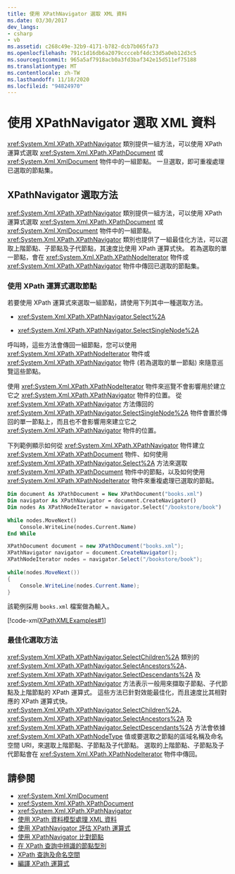```yaml
---
title: 使用 XPathNavigator 選取 XML 資料
ms.date: 03/30/2017
dev_langs:
- csharp
- vb
ms.assetid: c268c49e-32b9-4171-b782-dcb7b065fa73
ms.openlocfilehash: 791c1d16db6a2079ccccebf4dc33d5a0eb12d3c5
ms.sourcegitcommit: 965a5af7918acb0a3fd3baf342e15d511ef75188
ms.translationtype: MT
ms.contentlocale: zh-TW
ms.lasthandoff: 11/18/2020
ms.locfileid: "94824970"
---
```

# <a name="select-xml-data-using-xpathnavigator"></a>使用 XPathNavigator 選取 XML 資料
<xref:System.Xml.XPath.XPathNavigator> 類別提供一組方法，可以使用 XPath 運算式選取 <xref:System.Xml.XPath.XPathDocument> 或 <xref:System.Xml.XmlDocument> 物件中的一組節點。 一旦選取，即可重複處理已選取的節點集。  
  
## <a name="xpathnavigator-selection-methods"></a>XPathNavigator 選取方法  
 <xref:System.Xml.XPath.XPathNavigator> 類別提供一組方法，可以使用 XPath 運算式選取 <xref:System.Xml.XPath.XPathDocument> 或 <xref:System.Xml.XmlDocument> 物件中的一組節點。 <xref:System.Xml.XPath.XPathNavigator> 類別也提供了一組最佳化方法，可以選取上階節點、子節點及子代節點，其速度比使用 XPath 運算式快。 若為選取的單一節點，會在 <xref:System.Xml.XPath.XPathNodeIterator> 物件或 <xref:System.Xml.XPath.XPathNavigator> 物件中傳回已選取的節點集。  
  
### <a name="selecting-nodes-using-xpath-expressions"></a>使用 XPath 運算式選取節點  
 若要使用 XPath 運算式來選取一組節點，請使用下列其中一種選取方法。  
  
- <xref:System.Xml.XPath.XPathNavigator.Select%2A>  
  
- <xref:System.Xml.XPath.XPathNavigator.SelectSingleNode%2A>  
  
 呼叫時，這些方法會傳回一組節點，您可以使用 <xref:System.Xml.XPath.XPathNodeIterator> 物件或 <xref:System.Xml.XPath.XPathNavigator> 物件 (若為選取的單一節點) 來隨意巡覽這些節點。  
  
 使用 <xref:System.Xml.XPath.XPathNodeIterator> 物件來巡覽不會影響用於建立它之 <xref:System.Xml.XPath.XPathNavigator> 物件的位置。 從 <xref:System.Xml.XPath.XPathNavigator> 方法傳回的 <xref:System.Xml.XPath.XPathNavigator.SelectSingleNode%2A> 物件會置於傳回的單一節點上，而且也不會影響用來建立它之 <xref:System.Xml.XPath.XPathNavigator> 物件的位置。  
  
 下列範例顯示如何從 <xref:System.Xml.XPath.XPathNavigator> 物件建立 <xref:System.Xml.XPath.XPathDocument> 物件、如何使用 <xref:System.Xml.XPath.XPathNavigator.Select%2A> 方法來選取 <xref:System.Xml.XPath.XPathDocument> 物件中的節點，以及如何使用 <xref:System.Xml.XPath.XPathNodeIterator> 物件來重複處理已選取的節點。  
  
```vb  
Dim document As XPathDocument = New XPathDocument("books.xml")  
Dim navigator As XPathNavigator = document.CreateNavigator()  
Dim nodes As XPathNodeIterator = navigator.Select("/bookstore/book")  
  
While nodes.MoveNext()  
    Console.WriteLine(nodes.Current.Name)  
End While  
```  
  
```csharp  
XPathDocument document = new XPathDocument("books.xml");  
XPathNavigator navigator = document.CreateNavigator();  
XPathNodeIterator nodes = navigator.Select("/bookstore/book");  
  
while(nodes.MoveNext())  
{  
    Console.WriteLine(nodes.Current.Name);  
}  
```  
  
 該範例採用 `books.xml` 檔案做為輸入。  
  
 [!code-xml[XPathXMLExamples#1](../../../../samples/snippets/xml/VS_Snippets_Data/XPathXMLExamples/XML/books.xml#1)]  
  
### <a name="optimized-selection-methods"></a>最佳化選取方法  
 <xref:System.Xml.XPath.XPathNavigator.SelectChildren%2A> 類別的 <xref:System.Xml.XPath.XPathNavigator.SelectAncestors%2A>、<xref:System.Xml.XPath.XPathNavigator.SelectDescendants%2A> 及 <xref:System.Xml.XPath.XPathNavigator> 方法表示一般用來擷取子節點、子代節點及上階節點的 XPath 運算式。 這些方法已針對效能最佳化，而且速度比其相對應的 XPath 運算式快。 <xref:System.Xml.XPath.XPathNavigator.SelectChildren%2A>、<xref:System.Xml.XPath.XPathNavigator.SelectAncestors%2A> 及 <xref:System.Xml.XPath.XPathNavigator.SelectDescendants%2A> 方法會依據 <xref:System.Xml.XPath.XPathNodeType> 值或要選取之節點的區域名稱及命名空間 URI，來選取上階節點、子節點及子代節點。 選取的上階節點、子節點及子代節點會在 <xref:System.Xml.XPath.XPathNodeIterator> 物件中傳回。  
  
## <a name="see-also"></a>請參閱

- <xref:System.Xml.XmlDocument>
- <xref:System.Xml.XPath.XPathDocument>
- <xref:System.Xml.XPath.XPathNavigator>
- [使用 XPath 資料模型處理 XML 資料](process-xml-data-using-the-xpath-data-model.md)
- [使用 XPathNavigator 評估 XPath 運算式](evaluate-xpath-expressions-using-xpathnavigator.md)
- [使用 XPathNavigator 比對節點](matching-nodes-using-xpathnavigator.md)
- [在 XPath 查詢中辨識的節點型別](node-types-recognized-with-xpath-queries.md)
- [XPath 查詢及命名空間](xpath-queries-and-namespaces.md)
- [編譯 XPath 運算式](compiled-xpath-expressions.md)
